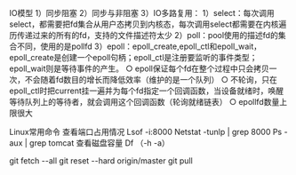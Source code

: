 IO模型
1）同步阻塞
2）同步与非阻塞
3）IO多路复用：
	1）select：每次调用select，都需要把fd集合从用户态拷贝到内核态，每次调用select都需要在内核遍历传递过来的所有的fd，支持的文件描述符太少
	2）poll：pool使用的描述fd的集合不同，使用的是pollfd
	3）epoll：epoll_create,epoll_ctl和epoll_wait，epoll_create是创建一个epoll句柄；epoll_ctl是注册要监听的事件类型；epoll_wait则是等待事件的产生。
		○ epoll保证每个fd在整个过程中只会拷贝一次，不会随着fd数目的增长而降低效率（维护的是一个队列）
		○ 不轮询，只在epoll_ctl时把current挂一遍并为每个fd指定一个回调函数，当设备就绪时，唤醒等待队列上的等待者，就会调用这个回调函数（轮询就绪链表）
		○ epollfd数量上限很大
	
Linux常用命令
查看端口占用情况
	Lsof -i:8000
	Netstat -tunlp | grep 8000
	Ps -aux | grep tomcat
查看磁盘容量
	Df （-h -a）
	
git fetch --all 
git reset --hard origin/master
git pull
